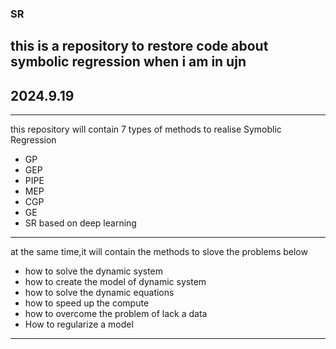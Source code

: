### SR
## this is a repository to restore code about symbolic regression when i am in ujn
## 2024.9.19

-------------------------------------------------------------------------------------
this repository will contain 7 types of methods to realise Symoblic Regression
+ GP
+ GEP
+ PIPE
+ MEP
+ CGP
+ GE
+ SR based on deep learning
--------------------------------------------------------------------------------------
at the same time,it will contain the methods to slove the problems below
+ how to solve the dynamic system
+ how to create the model of dynamic system
+ how to solve the dynamic equations
+ how to speed up the compute
+ how to overcome the problem of lack a data
+ How to regularize a model
--------------------------------------------------------------------------------------


